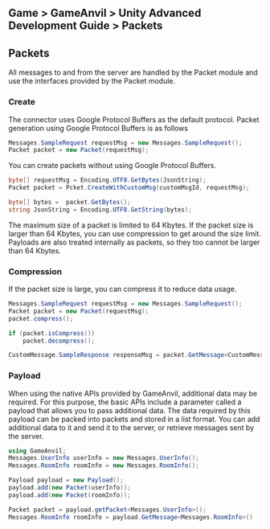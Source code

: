 ## Game > GameAnvil > Unity Advanced Development Guide > Packets

## Packets

All messages to and from the server are handled by the Packet module and use the interfaces provided by the Packet module.

### Create

The connector uses Google Protocol Buffers as the default protocol. Packet generation using Google Protocol Buffers is as follows

```c#
Messages.SampleRequest requestMsg = new Messages.SampleRequest();
Packet packet = new Packet(requestMsg);
```

You can create packets without using Google Protocol Buffers.

```c#
byte[] requestMsg = Encoding.UTF8.GetBytes(JsonString);
Packet packet = Pcket.CreateWithCustomMsg(customMsgId, requestMsg);

byte[] bytes =  packet.GetBytes();
string JsonString = Encoding.UTF8.GetString(bytes);
```

The maximum size of a packet is limited to 64 Kbytes. If the packet size is larger than 64 Kbytes, you can use compression to get around the size limit.
Payloads are also treated internally as packets, so they too cannot be larger than 64 Kbytes.

### Compression

If the packet size is large, you can compress it to reduce data usage.  

```c#
Messages.SampleRequest requestMsg = new Messages.SampleRequest();
Packet packet = new Packet(requestMsg);
packet.compress();

if (packet.isCompress())
    packet.decompress();

CustomMessage.SampleResponse responseMsg = packet.GetMessage<CustomMessage.SampleResponse>();
```

### Payload

When using the native APIs provided by GameAnvil, additional data may be required. For this purpose, the basic APIs include a parameter called a payload that allows you to pass additional data. The data required by this payload can be packed into packets and stored in a list format. You can add additional data to it and send it to the server, or retrieve messages sent by the server. 

```c#
using GameAnvil;
Messages.UserInfo userInfo = new Messages.UserInfo();
Messages.RoomInfo roomInfo = new Messages.RoomInfo();

Payload payload = new Payload();
payload.add(new Packet(userInfo));
payload.add(new Packet(roomInfo));

Packet packet = payload.getPacket<Messages.UserInfo>();
Messages.RoomInfo roomInfo = payload.GetMessage<Messages.RoomInfo>()
```
